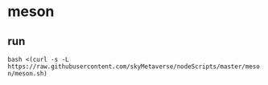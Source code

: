 # meson
## run
`bash <(curl -s -L https://raw.githubusercontent.com/skyMetaverse/nodeScripts/master/meson/meson.sh)`
